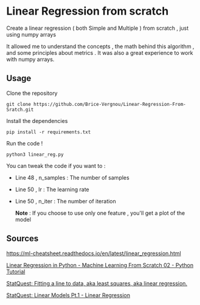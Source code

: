 # Linear Regression from scratch

Create a linear regression ( both Simple and Multiple ) from scratch , just using numpy arrays

It allowed me to understand the concepts , the math behind this algorithm , and some principles about metrics . It was also a great experience to work with numpy arrays.


## Usage

Clone the repository

` git clone https://github.com/Brice-Vergnou/Linear-Regression-From-Sratch.git `

Install the dependencies

` pip install -r requirements.txt `

Run the code !

` python3 linear_reg.py `

You can tweak the code if you want to :

* Line 48 , n_samples : The number of samples
* Line 50 , lr : The learning rate
* Line 50 , n_iter : The number of iteration
  
  **Note** : If you choose to use only one feature , you'll get a plot of the model

## Sources 

https://ml-cheatsheet.readthedocs.io/en/latest/linear_regression.html

[Linear Regression in Python - Machine Learning From Scratch 02 - Python Tutorial
](https://www.youtube.com/watch?v=4swNt7PiamQ)

[StatQuest: Fitting a line to data, aka least squares, aka linear regression.](https://www.youtube.com/watch?v=PaFPbb66DxQ)

[StatQuest: Linear Models Pt.1 - Linear Regression](https://www.youtube.com/watch?v=nk2CQITm_eo)